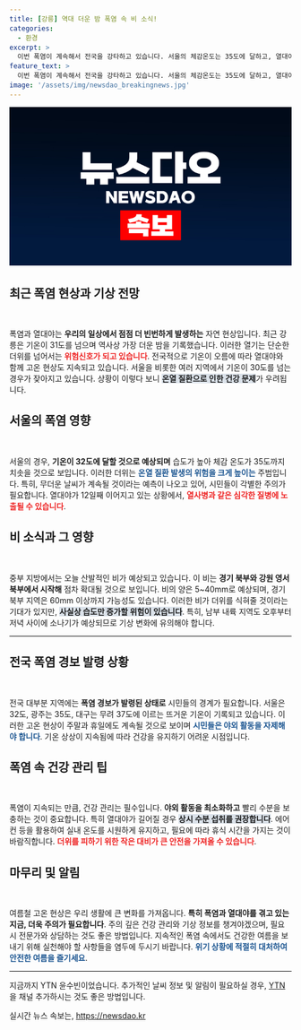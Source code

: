 ```yaml
---
title: [강릉] 역대 더운 밤 폭염 속 비 소식!
categories:
  - 환경
excerpt: >
  이번 폭염이 계속해서 전국을 강타하고 있습니다. 서울의 체감온도는 35도에 달하고, 열대야는 12일째 지속 중! 온열 질환 주의가 시급한 이 시기에 불쾌한 습함까지 더해진 상황입니다. 지금 바로 더위와 비 소식, 한눈에 살펴보세요!
feature_text: >
  이번 폭염이 계속해서 전국을 강타하고 있습니다. 서울의 체감온도는 35도에 달하고, 열대야는 12일째 지속 중! 온열 질환 주의가 시급한 이 시기에 불쾌한 습함까지 더해진 상황입니다. 지금 바로 더위와 비 소식, 한눈에 살펴보세요!
image: '/assets/img/newsdao_breakingnews.jpg'
---
```


<p><img src="/assets/img/newsdao_breakingnews.jpg" alt="ranknews 속보" /></p>

<h2 data-ke-size="size26">최근 폭염 현상과 기상 전망</h2>

<p data-ke-size="size16">&nbsp;</p>

<p>폭염과 열대야는 <b>우리의 일상에서 점점 더 빈번하게 발생하는</b> 자연 현상입니다. 최근 강릉은 기온이 31도를 넘으며 역사상 가장 더운 밤을 기록했습니다. 이러한 열기는 단순한 더위를 넘어서는 <b><span style="color: #ee2323;">위험신호가 되고 있습니다</span></b>. 전국적으로 기온이 오름에 따라 열대야와 함께 고온 현상도 지속되고 있습니다. 서울을 비롯한 여러 지역에서 기온이 30도를 넘는 경우가 잦아지고 있습니다. 상황이 이렇다 보니 <b><span style="background-color: #21538527;">온열 질환으로 인한 건강 문제</span></b>가 우려됩니다.</p>

<h2 data-ke-size="size26">서울의 폭염 영향</h2>

<p data-ke-size="size16">&nbsp;</p>

<p>서울의 경우, <b>기온이 32도에 달할 것으로 예상되며</b> 습도가 높아 체감 온도가 35도까지 치솟을 것으로 보입니다. 이러한 더위는 <b><span style="color: #1a5490;">온열 질환 발생의 위험을 크게 높이는</span></b> 주범입니다. 특히, 무더운 날씨가 계속될 것이라는 예측이 나오고 있어, 시민들이 각별한 주의가 필요합니다. 열대야가 12일째 이어지고 있는 상황에서, <b><span style="color: #ee2323;">열사병과 같은 심각한 질병에 노출될 수 있습니다</span></b>. </p>

<h2 data-ke-size="size26">비 소식과 그 영향</h2>

<p data-ke-size="size16">&nbsp;</p>

<p>중부 지방에서는 오늘 산발적인 비가 예상되고 있습니다. 이 비는 <b>경기 북부와 강원 영서 북부에서 시작해</b> 점차 확대될 것으로 보입니다. 비의 양은 5~40mm로 예상되며, 경기 북부 지역은 60mm 이상까지 가능성도 있습니다. 이러한 비가 더위를 식혀줄 것이라는 기대가 있지만, <b><span style="background-color: #21538527;">사실상 습도만 증가할 위험이 있습니다</span></b>. 특히, 남부 내륙 지역도 오후부터 저녁 사이에 소나기가 예상되므로 기상 변화에 유의해야 합니다.</p>

<hr style="height:1px; border:none; background-color:#000;"/>

<h2 data-ke-size="size26">전국 폭염 경보 발령 상황</h2>

<p data-ke-size="size16">&nbsp;</p>

<p>전국 대부분 지역에는 <b>폭염 경보가 발령된 상태로</b> 시민들의 경계가 필요합니다. 서울은 32도, 광주는 35도, 대구는 무려 37도에 이르는 뜨거운 기온이 기록되고 있습니다. 이러한 고온 현상이 주말과 휴일에도 계속될 것으로 보이며 <b><span style="color: #1a5490;">시민들은 야외 활동을 자제해야 합니다</span></b>. 기온 상상이 지속됨에 따라 건강을 유지하기 어려운 시점입니다.</p>

<h2 data-ke-size="size26">폭염 속 건강 관리 팁</h2>

<p data-ke-size="size16">&nbsp;</p>

<p>폭염이 지속되는 만큼, 건강 관리는 필수입니다. <b>야외 활동을 최소화하고</b> 빨리 수분을 보충하는 것이 중요합니다. 특히 열대야가 길어질 경우 <b><span style="background-color: #21538527;">상시 수분 섭취를 권장합니다</span></b>. 에어컨 등을 활용하여 실내 온도를 시원하게 유지하고, 필요에 따라 휴식 시간을 가지는 것이 바람직합니다. <b><span style="color: #ee2323;">더위를 피하기 위한 작은 대비가 큰 안전을 가져올 수 있습니다</span></b>.</p>

<h2 data-ke-size="size26">마무리 및 알림</h2>

<p data-ke-size="size16">&nbsp;</p>

<p>여름철 고온 현상은 우리 생활에 큰 변화를 가져옵니다. <b>특히 폭염과 열대야를 겪고 있는 지금, 더욱 주의가 필요합니다</b>. 주의 깊은 건강 관리와 기상 정보를 챙겨야겠으며, 필요 시 전문가와 상담하는 것도 좋은 방법입니다. 지속적인 폭염 속에서도 건강한 여름을 보내기 위해 실천해야 할 사항들을 염두에 두시기 바랍니다. <b><span style="color: #1a5490;">위기 상황에 적절히 대처하여 안전한 여름을 즐기세요</span></b>. </p>

<hr style="height:1px; border:none; background-color:#000;"/>

<p data-ke-size="size16">지금까지 YTN 윤수빈이었습니다. 추가적인 날씨 정보 및 알림이 필요하실 경우, <a href="https://www.ytn.co.kr">YTN</a>을 채널 추가하시는 것도 좋은 방법입니다.</p>
실시간 뉴스 속보는, <a href="https://newsdao.kr" rel="dofollow">https://newsdao.kr</a>


